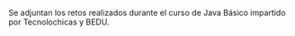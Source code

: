 Se adjuntan los retos realizados durante el curso de Java Básico impartido por Tecnolochicas y BEDU.
